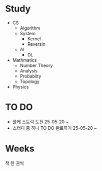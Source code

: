 # Study
- CS
  - Algorithm
  - System
    - Kernel
    - Reversin
  - AI
    - DL
- Mathmatics
  - Number Theory
  - Analysis
  - Probabilty
  - Topology
- Physics

# TO DO
- 플레 스트릭 도전 25-05-20 ~
- 스터디 중 하나 TO DO 완료하기 25-05-20 ~

# Weeks
책 한 권씩
